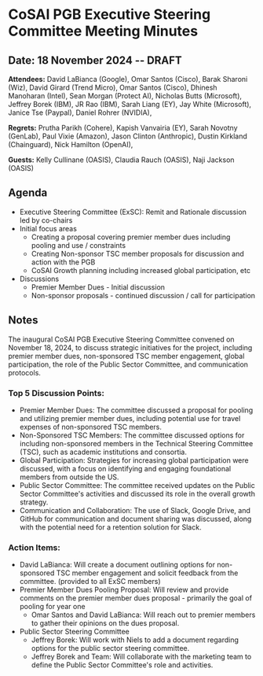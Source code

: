 # CoSAI PGB Executive Steering Committee Meeting Minutes

## Date: 18 November 2024 -- DRAFT


**Attendees:** David LaBianca (Google), Omar Santos (Cisco), Barak Sharoni (Wiz), David Girard (Trend Micro), Omar Santos (Cisco),  Dhinesh Manoharan (Intel), Sean Morgan (Protect AI), Nicholas Butts (Microsoft), Jeffrey Borek (IBM), JR Rao (IBM), Sarah Liang (EY), Jay White (Microsoft), Janice Tse (Paypal), Daniel Rohrer (NVIDIA),  

**Regrets:** Prutha Parikh (Cohere), Kapish Vanvairia (EY), Sarah Novotny (GenLab), Paul Vixie (Amazon), Jason Clinton (Anthropic), Dustin Kirkland (Chainguard), Nick Hamilton (OpenAI), 

**Guests:** Kelly Cullinane (OASIS), Claudia Rauch (OASIS), Naji Jackson (OASIS)

## Agenda

* Executive Steering Committee (ExSC): Remit and Rationale discussion led by co-chairs
* Initial focus areas
  * Creating a proposal covering premier member dues including pooling and use / constraints
  * Creating Non-sponsor TSC member proposals for discussion and action with the PGB
  * CoSAI Growth planning including increased global participation, etc
* Discussions
  * Premier Member Dues - Initial discussion
  * Non-sponsor proposals - continued discussion / call for participation

## Notes
The inaugural CoSAI PGB Executive Steering Committee convened on November 18, 2024, to discuss strategic initiatives for the project, including premier member dues, non-sponsored TSC member engagement, global participation, the role of the Public Sector Committee, and communication protocols.

### Top 5 Discussion Points:
* Premier Member Dues: The committee discussed a proposal for pooling and utilizing premier member dues, including potential use for travel expenses of non-sponsored TSC members.
* Non-Sponsored TSC Members: The committee discussed options for including non-sponsored members in the Technical Steering Committee (TSC), such as academic institutions and consortia.
* Global Participation: Strategies for increasing global participation were discussed, with a focus on identifying and engaging foundational members from outside the US.
* Public Sector Committee: The committee received updates on the Public Sector Committee's activities and discussed its role in the overall growth strategy.
* Communication and Collaboration: The use of Slack, Google Drive, and GitHub for communication and document sharing was discussed, along with the potential need for a retention solution for Slack.

### Action Items:
* David LaBianca: Will create a document outlining options for non-sponsored TSC member engagement and solicit feedback from the committee. (provided to all ExSC members)
* Premier Member Dues Pooling Proposal: Will review and provide comments on the premier member dues proposal - primarily the goal of pooling for year one
  * Omar Santos and David LaBianca: Will reach out to premier members to gather their opinions on the dues proposal.
* Public Sector Steering Committee
  * Jeffrey Borek: Will work with Niels to add a document regarding options for the public sector steering committee.
  * Jeffrey Borek and Team: Will collaborate with the marketing team to define the Public Sector Committee's role and activities.
